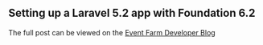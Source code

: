 ## Setting up a Laravel 5.2 app with Foundation 6.2

The full post can be viewed on the [Event Farm Developer Blog](http://blog.eventfarm.com/developers/setting-up-laravel-52-and-foundation-for-sites-62)
